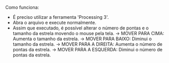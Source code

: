Como funciona:
- É preciso utilizar a ferramenta 'Processing 3'.
- Abra o arquivo e execute normalmente.
- Assim que executado, é possível alterar o número de pontas e o tamanho da estrela movendo o mouse pela tela.
  -> MOVER PARA CIMA: Aumenta o tamanho da estrela.
  -> MOVER PARA BAIXO: Diminui o tamanho da estrela.
  -> MOVER PARA A DIREITA: Aumenta o número de pontas da estrela.
  -> MOVER PARA A ESQUERDA: Diminui o número de pontas da estrela.
